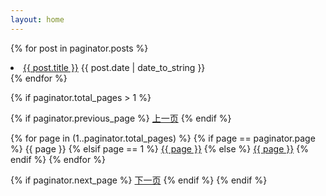 ```yaml
---
layout: home
---
```


 {% for post in paginator.posts %}
    <li class="article__item">
        <a class="article__title" href="{{ site.baseurl }}{{ post.url }}">{{ post.title }}</a>
    <span class="article__date">{{ post.date | date_to_string }} </span>
    </li>
 {% endfor %}


 {% if paginator.total_pages > 1 %}
  <!-- 分页代码 -->

  {% if paginator.previous_page %}
    <a href="{{ paginator.previous_page_path | prepend: site.baseurl | replace: '//', '/' }}">上一页</a>
  {% endif %}

  {% for page in (1..paginator.total_pages) %}
    {% if page == paginator.page %}
      <span class="active">{{ page }}</span>
    {% elsif page == 1 %}
      <a href="{{ '/index.html' | prepend: site.baseurl | replace: '//', '/' }}">{{ page }}</a>
    {% else %}
      <a href="{{ site.paginate_path | prepend: site.baseurl | replace: '//', '/' | replace: ':num', page }}">{{ page }}</a>
    {% endif %}
  {% endfor %}

  {% if paginator.next_page %}
    <a href="{{ paginator.next_page_path | prepend: site.baseurl | replace: '//', '/' }}">下一页</a>
  {% endif %}
 {% endif %}
